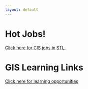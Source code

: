 ```yaml
---
layout: default
---
```


# Hot Jobs!

[Click here for GIS jobs in STL.](./hot-jobs.html)

# GIS Learning Links

[Click here for learning opportunities](./learn.html)


